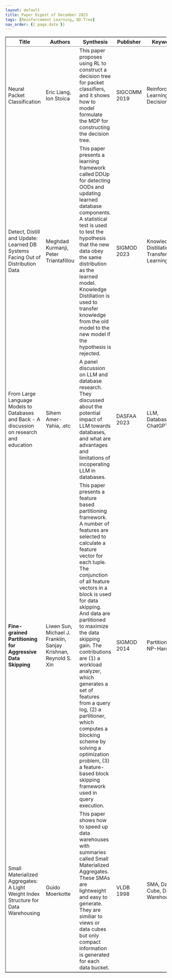 ```yaml
---
layout: default
title: Paper Digest of December 2023
tags: [Reinforcement Learning, QD-Tree]
nav_order: {{ page.date }}
---
```


<table border="2" cellspacing="0" cellpadding="6" rules="groups" frame="hsides">


<colgroup>
<col  class="org-left" />

<col  class="org-left" />

<col  class="org-left" />

<col  class="org-left" />

<col  class="org-left" />
</colgroup>
<thead>
<tr>
<th scope="col" class="org-left">Title</th>
<th scope="col" class="org-left">Authors</th>
<th scope="col" class="org-left">Synthesis</th>
<th scope="col" class="org-left">Publisher</th>
<th scope="col" class="org-left">Keywords</th>
</tr>
</thead>

<tbody>
<tr>
<td class="org-left">Neural Packet Classification</td>
<td class="org-left">Eric Liang, Ion Stoica</td>
<td class="org-left">This paper proposes using RL to construct a decision tree for packet classifiers, and it shows how to model formulate the MDP for constructing the decision tree.</td>
<td class="org-left">SIGCOMM 2019</td>
<td class="org-left">Reinforcement Learning, Decision Tree</td>
</tr>


<tr>
<td class="org-left">Detect, Distill and Update: Learned DB Systems Facing Out of Distribution Data</td>
<td class="org-left">Meghdad Kurmanji, Peter Triantafillou</td>
<td class="org-left">This paper presents a learning framework called DDUp for detecting OODs and updating learned database components. A statistical test is used to test the hypothesis that the new data obey the same distribution as the learned model. Knowledge Distillation is used to transfer knowledge from the old model to the new model if the hypothesis is rejected.</td>
<td class="org-left">SIGMOD 2023</td>
<td class="org-left">Knowledge Distillation, Transfer Learning</td>
</tr>


<tr>
<td class="org-left">From Large Language Models to Databases and Back - A discussion on research and education</td>
<td class="org-left">Sihem Amer-Yahia, .etc</td>
<td class="org-left">A panel discussion on LLM and database research. They discussed about the potential impact of LLM towards databases, and what are advantages and limitations of incoperating LLM in databases.</td>
<td class="org-left">DASFAA 2023</td>
<td class="org-left">LLM, Database, ChatGPT</td>
</tr>


<tr>
<td class="org-left"><b>Fine-grained Partitioning for Aggressive Data Skipping</b></td>
<td class="org-left">Liwen Sun, Michael J. Franklin, Sanjay Krishnan, Reynold S. Xin</td>
<td class="org-left">This paper presents a feature based partitioning framework. A number of features are selected to calculate a feature vector for each tuple. The conjunction of all feature vectors in a block is used for data skipping. And data are partitioned to maximize the data skipping gain. The contributions are (1) a workload analyzer, which generates a set of features from a query log, (2) a partitioner, which computes a blocking scheme by solving a optimization problem, (3) a feature-based block skipping framework used in query execution.</td>
<td class="org-left">SIGMOD 2014</td>
<td class="org-left">Partitioning, NP-Hard</td>
</tr>


<tr>
<td class="org-left">Small Materialized Aggregates: A Light Weight Index Structure for Data Warehousing</td>
<td class="org-left">Guido Moerkotte</td>
<td class="org-left">This paper shows how to speed up data warehouses with summaries called Small Materialized Aggregates. These SMAs are lightweight and easy to generate. They are similiar to views or data cubes but only compact information is generated for each data bucket.</td>
<td class="org-left">VLDB 1998</td>
<td class="org-left">SMA, Data Cube, Data Warehouse</td>
</tr>
</tbody>
</table>


